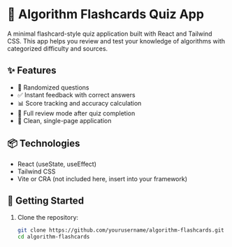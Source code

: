 # 🧠 Algorithm Flashcards Quiz App

A minimal flashcard-style quiz application built with React and Tailwind CSS. This app helps you review and test your knowledge of algorithms with categorized difficulty and sources.

## ✨ Features

- 🔄 Randomized questions
- ✅ Instant feedback with correct answers
- 📊 Score tracking and accuracy calculation
- 🔁 Full review mode after quiz completion
- 💾 Clean, single-page application

## 📦 Technologies

- React (useState, useEffect)
- Tailwind CSS
- Vite or CRA (not included here, insert into your framework)

## 🚀 Getting Started

1. Clone the repository:
   ```bash
   git clone https://github.com/yourusername/algorithm-flashcards.git
   cd algorithm-flashcards
